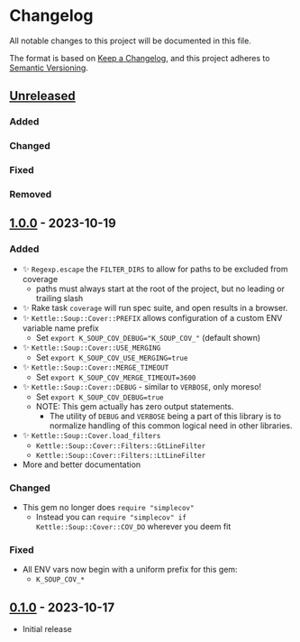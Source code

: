 # Changelog

All notable changes to this project will be documented in this file.

The format is based on [Keep a Changelog](https://keepachangelog.com/en/1.0.0/),
and this project adheres to [Semantic Versioning](https://semver.org/spec/v2.0.0.html).

## [Unreleased]
### Added
### Changed
### Fixed
### Removed

## [1.0.0] - 2023-10-19
### Added
- ✨ `Regexp.escape` the `FILTER_DIRS` to allow for paths to be excluded from coverage
  - paths must always start at the root of the project, but no leading or trailing slash
- ✨ Rake task `coverage` will run spec suite, and open results in a browser.
- ✨ `Kettle::Soup::Cover::PREFIX` allows configuration of a custom ENV variable name prefix
  - Set `export K_SOUP_COV_DEBUG="K_SOUP_COV_"` (default shown)
- ✨ `Kettle::Soup::Cover::USE_MERGING`
  - Set `export K_SOUP_COV_USE_MERGING=true`
- ✨ `Kettle::Soup::Cover::MERGE_TIMEOUT`
  - Set `export K_SOUP_COV_MERGE_TIMEOUT=3600`
- ✨ `Kettle::Soup::Cover::DEBUG` - similar to `VERBOSE`, only moreso!
  - Set `export K_SOUP_COV_DEBUG=true`
  - NOTE: This gem actually has zero output statements.
    - The utility of `DEBUG` and `VERBOSE` being a part of this library is
      to normalize handling of this common logical need in other libraries.
- ✨ `Kettle::Soup::Cover.load_filters`
  - `Kettle::Soup::Cover::Filters::GtLineFilter`
  - `Kettle::Soup::Cover::Filters::LtLineFilter`
- More and better documentation
### Changed
- This gem no longer does `require "simplecov"`
  - Instead you can `require "simplecov" if Kettle::Soup::Cover::COV_DO` wherever you deem fit
### Fixed
- All ENV vars now begin with a uniform prefix for this gem:
  - `K_SOUP_COV_*`

## [0.1.0] - 2023-10-17
- Initial release

[Unreleased]: https://github.com/pboling/pretty_feed/compare/v1.0.0...HEAD
[1.0.0]: https://github.com/pboling/pretty_feed/compare/v0.1.0...v1.0.0
[0.1.0]: https://github.com/pboling/pretty_feed/compare/97ddbbca309b87c7f6eed0137b08cad74ec81235...v0.1.0

